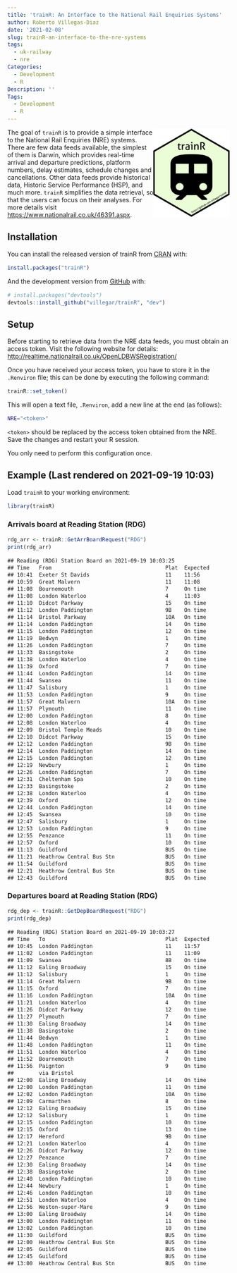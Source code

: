 ```yaml
---
title: 'trainR: An Interface to the National Rail Enquiries Systems'
author: Roberto Villegas-Diaz
date: '2021-02-08'
slug: trainR-an-interface-to-the-nre-systems
tags:
  - uk-railway
  - nre
Categories:
  - Development
  - R
Description: ''
Tags:
  - Development
  - R
---
```


<img src="https://raw.githubusercontent.com/villegar/trainR/main/inst/images/logo.png" alt="logo" align="right" height=200px/>

The goal of `trainR` is to provide a simple interface to the 
National Rail Enquiries (NRE) systems. There are few data feeds 
available, the simplest of them is Darwin, which provides real-time 
arrival and departure predictions, platform numbers, delay estimates, 
schedule changes and cancellations. Other data feeds provide historical 
data, Historic Service Performance (HSP), and much more. `trainR` 
simplifies the data retrieval, so that the users can focus on their 
analyses. For more details visit 
https://www.nationalrail.co.uk/46391.aspx.

## Installation

You can install the released version of trainR from [CRAN](https://CRAN.R-project.org) with:

``` r
install.packages("trainR")
```

And the development version from [GitHub](https://github.com/) with:

``` r
# install.packages("devtools")
devtools::install_github("villegar/trainR", "dev")
```

## Setup
Before starting to retrieve data from the NRE data feeds, you must obtain an access token. 
Visit the following website for details: http://realtime.nationalrail.co.uk/OpenLDBWSRegistration/

Once you have received your access token, you have to store it in the `.Renviron` file; this can be 
done by executing the following command:


```r
trainR::set_token()
```

This will open a text file, `.Renviron`, add a new line at the end (as follows):

```bash
NRE="<token>"
```

`<token>` should be replaced by the access token obtained from the NRE. Save the changes and restart 
your R session.

You only need to perform this configuration once.

## Example (Last rendered on 2021-09-19 10:03)

Load `trainR` to your working environment:

```r
library(trainR)
```

### Arrivals board at Reading Station (RDG)


```r
rdg_arr <- trainR::GetArrBoardRequest("RDG")
print(rdg_arr)
```

```
## Reading (RDG) Station Board on 2021-09-19 10:03:25
## Time   From                                    Plat  Expected
## 10:41  Exeter St Davids                        11    11:56
## 10:59  Great Malvern                           11    11:08
## 11:08  Bournemouth                             7     On time
## 11:08  London Waterloo                         4     11:03
## 11:10  Didcot Parkway                          15    On time
## 11:12  London Paddington                       9B    On time
## 11:14  Bristol Parkway                         10A   On time
## 11:14  London Paddington                       14    On time
## 11:15  London Paddington                       12    On time
## 11:19  Bedwyn                                  1     On time
## 11:26  London Paddington                       7     On time
## 11:33  Basingstoke                             2     On time
## 11:38  London Waterloo                         4     On time
## 11:39  Oxford                                  7     On time
## 11:44  London Paddington                       14    On time
## 11:44  Swansea                                 11    On time
## 11:47  Salisbury                               1     On time
## 11:53  London Paddington                       9     On time
## 11:57  Great Malvern                           10A   On time
## 11:57  Plymouth                                11    On time
## 12:00  London Paddington                       8     On time
## 12:08  London Waterloo                         4     On time
## 12:09  Bristol Temple Meads                    10    On time
## 12:10  Didcot Parkway                          15    On time
## 12:12  London Paddington                       9B    On time
## 12:14  London Paddington                       14    On time
## 12:15  London Paddington                       12    On time
## 12:19  Newbury                                 1     On time
## 12:26  London Paddington                       7     On time
## 12:31  Cheltenham Spa                          10    On time
## 12:33  Basingstoke                             2     On time
## 12:38  London Waterloo                         4     On time
## 12:39  Oxford                                  12    On time
## 12:44  London Paddington                       14    On time
## 12:45  Swansea                                 10    On time
## 12:47  Salisbury                               1     On time
## 12:53  London Paddington                       9     On time
## 12:55  Penzance                                11    On time
## 12:57  Oxford                                  10    On time
## 11:13  Guildford                               BUS   On time
## 11:21  Heathrow Central Bus Stn                BUS   On time
## 11:54  Guildford                               BUS   On time
## 12:21  Heathrow Central Bus Stn                BUS   On time
## 12:43  Guildford                               BUS   On time
```

### Departures board at Reading Station (RDG)


```r
rdg_dep <- trainR::GetDepBoardRequest("RDG")
print(rdg_dep)
```

```
## Reading (RDG) Station Board on 2021-09-19 10:03:27
## Time   To                                      Plat  Expected
## 10:45  London Paddington                       11    11:57
## 11:02  London Paddington                       11    11:09
## 11:09  Swansea                                 8B    On time
## 11:12  Ealing Broadway                         15    On time
## 11:12  Salisbury                               1     On time
## 11:14  Great Malvern                           9B    On time
## 11:15  Oxford                                  7     On time
## 11:16  London Paddington                       10A   On time
## 11:21  London Waterloo                         4     On time
## 11:26  Didcot Parkway                          12    On time
## 11:27  Plymouth                                7     On time
## 11:30  Ealing Broadway                         14    On time
## 11:38  Basingstoke                             2     On time
## 11:44  Bedwyn                                  1     On time
## 11:48  London Paddington                       11    On time
## 11:51  London Waterloo                         4     On time
## 11:52  Bournemouth                             7     On time
## 11:56  Paignton                                9     On time
##        via Bristol                             
## 12:00  Ealing Broadway                         14    On time
## 12:00  London Paddington                       11    On time
## 12:02  London Paddington                       10A   On time
## 12:09  Carmarthen                              8     On time
## 12:12  Ealing Broadway                         15    On time
## 12:12  Salisbury                               1     On time
## 12:15  London Paddington                       10    On time
## 12:15  Oxford                                  13    On time
## 12:17  Hereford                                9B    On time
## 12:21  London Waterloo                         4     On time
## 12:26  Didcot Parkway                          12    On time
## 12:27  Penzance                                7     On time
## 12:30  Ealing Broadway                         14    On time
## 12:38  Basingstoke                             2     On time
## 12:40  London Paddington                       10    On time
## 12:44  Newbury                                 1     On time
## 12:46  London Paddington                       10    On time
## 12:51  London Waterloo                         4     On time
## 12:56  Weston-super-Mare                       9     On time
## 13:00  Ealing Broadway                         14    On time
## 13:00  London Paddington                       11    On time
## 13:02  London Paddington                       10    On time
## 11:30  Guildford                               BUS   On time
## 12:00  Heathrow Central Bus Stn                BUS   On time
## 12:05  Guildford                               BUS   On time
## 12:45  Guildford                               BUS   On time
## 13:00  Heathrow Central Bus Stn                BUS   On time
```
